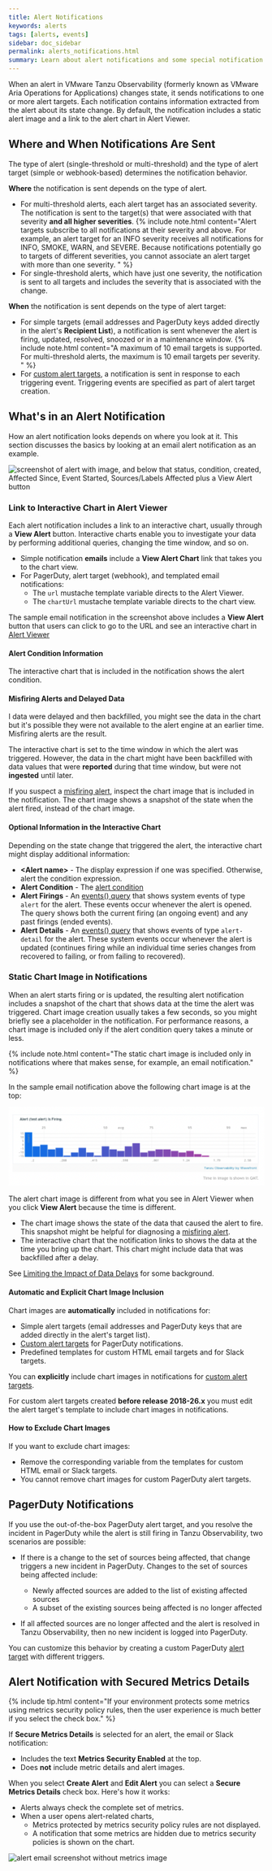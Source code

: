 ```yaml
---
title: Alert Notifications
keywords: alerts
tags: [alerts, events]
sidebar: doc_sidebar
permalink: alerts_notifications.html
summary: Learn about alert notifications and some special notification use cases.
---
```


When an alert in VMware Tanzu Observability (formerly known as VMware Aria Operations for Applications) changes state, it sends notifications to one or more alert targets. Each notification contains information extracted from the alert about its state change. By default, the notification includes a static alert image and a link to the alert chart in Alert Viewer.


## Where and When Notifications Are Sent

The type of alert (single-threshold or multi-threshold) and the type of alert target (simple or webhook-based) determines the notification behavior.

**Where** the notification is sent depends on the type of alert.

* For multi-threshold alerts, each alert target has an associated severity. The notification is sent to the target(s) that were associated with that severity **and all higher severities**.
   {% include note.html content="Alert targets subscribe to all notifications at their severity and above. For example, an alert target for an INFO severity receives all notifications for INFO, SMOKE, WARN,  and SEVERE. Because notifications potentially go to targets of different severities, you cannot associate an alert target with more than one severity. " %}
* For single-threshold alerts, which have just one severity, the notification is sent to all targets and includes the severity that is associated with the change.

**When** the notification is sent depends on the type of alert target:

* For simple targets (email addresses and PagerDuty keys added directly in the alert's **Recipient List**), a notification is sent whenever the alert is firing, updated, resolved, snoozed or in a maintenance window.
  {% include note.html content="A maximum of 10 email targets is supported. For  multi-threshold alerts, the maximum is 10 email targets per severity. " %}
* For [custom alert targets](webhooks_alert_notification.html), a notification is sent in response to each triggering event. Triggering events are specified as part of alert target creation.


## What's in an Alert Notification

How an alert notification looks depends on where you look at it. This section discusses the basics by looking at an email alert notification as an example.

![screenshot of alert with image, and below that status, condition, created, Affected Since, Event Started, Sources/Labels Affected plus a View Alert button](images/alert_email.png)


### Link to Interactive Chart in Alert Viewer

Each alert notification includes a link to an interactive chart, usually through a **View Alert** button. Interactive charts enable you to investigate your data by performing additional queries, changing the time window, and so on.

* Simple notification **emails** include a **View Alert Chart** link that takes you to the chart view.
* For PagerDuty, alert target (webhook), and templated email notifications:
  - The `url` mustache template variable directs to the Alert Viewer. 
  - The `chartUrl` mustache template variable directs to the chart view.

The sample email notification in the screenshot above includes a **View Alert** button that users can click to go to the URL and see an interactive chart in [Alert Viewer](alerts.html#alert-viewer-tutorial)


#### Alert Condition Information

The interactive chart that is included in the notification shows the alert condition.


#### Misfiring Alerts and Delayed Data

I data were delayed and then backfilled, you might see the data in the chart but it's possible they were not available to the alert engine at an earlier time. Misfiring alerts are the result.

The interactive chart is set to the time window in which the alert was triggered. However, the data in the chart might have been backfilled with data values that were **reported** during that time window, but were not **ingested** until later.

If you suspect a [misfiring alert](alerts_states_lifecycle.html#did-my-alert-misfire), inspect the chart image that is included in the notification. The chart image shows a snapshot of the state when the alert fired, instead of the chart image.

#### Optional Information in the Interactive Chart

Depending on the state change that triggered the alert, the interactive chart might display additional information:

* **&lt;Alert name&gt;** - The display expression if one was specified. Otherwise, alert the condition expression.
* **Alert Condition** - The [alert condition](alerts.html#anatomy-of-an-alert)
* **Alert Firings** - An [events() query](events_queries.html) that shows system events of type `alert` for the alert. These events occur whenever the alert is opened. The query shows both the current firing (an ongoing event) and any past firings (ended events).
* **Alert Details** - An [events() query](events_queries.html) that shows events of type `alert-detail` for the alert. These system events occur whenever the alert is updated (continues firing while an individual time series changes from recovered to failing, or from failing to recovered).

### Static Chart Image in Notifications

When an alert starts firing or is updated, the resulting alert notification includes a snapshot of the chart that shows data at the time the alert was triggered. Chart image creation usually takes a few seconds, so you might briefly see a placeholder in the notification. For performance reasons, a chart image is included only if the alert condition query takes a minute or less.

{% include note.html content="The static chart image is included only in notifications where that makes sense, for example, an email notification." %}

In the sample email notification above the following chart image is at the top:

![screenshot of chart image only](images/alert_chart_only.png)

The alert chart image is different from what you see in Alert Viewer when you click **View Alert** because the time is different.
* The chart image shows the state of the data that caused the alert to fire. This snapshot might be helpful for diagnosing a [misfiring alert](alerts_states_lifecycle.html#did-my-alert-misfire).
* The interactive chart that the notification links to shows the data at the time you bring up the chart. This chart might include data that was backfilled after a delay.

See [Limiting the Impact of Data Delays](alerts_delayed_data.html) for some background.

#### Automatic and Explicit Chart Image Inclusion

Chart images are **automatically** included in notifications for:
* Simple alert targets (email addresses and PagerDuty keys that are added directly in the alert's target list).
* [Custom alert targets](webhooks_alert_notification.html) for PagerDuty notifications.
* Predefined templates for custom HTML email targets and for Slack targets.

You can **explicitly** include chart images in notifications for [custom alert targets](webhooks_alert_notification.html).

For custom alert targets created **before release 2018-26.x** you must edit the alert target's template to include chart images in notifications. 

#### How to Exclude Chart Images

If you want to exclude chart images:
* Remove the corresponding variable from the templates for custom HTML email or Slack targets.
* You cannot remove chart images for custom PagerDuty alert targets.

## PagerDuty Notifications

If you use the out-of-the-box PagerDuty alert target, and you resolve the incident in PagerDuty while the alert is still firing in Tanzu Observability, two scenarios are possible:

- If there is a change to the set of sources being affected, that change triggers a new incident in PagerDuty. Changes to the set of sources being affected include:

  - Newly affected sources are added to the list of existing affected sources
  - A subset of the existing sources being affected is no longer affected

- If all affected sources are no longer affected and the alert is resolved in Tanzu Observability, then no new incident is logged into PagerDuty.

You can customize this behavior by creating a custom PagerDuty [alert target](webhooks_alert_notification.html) with different triggers.

## Alert Notification with Secured Metrics Details

{% include tip.html content="If your environment protects some metrics using metrics security policy rules, then the user experience is much better if you select the check box." %}

If **Secure Metrics Details** is selected for an alert, the email or Slack notification:

* Includes the text **Metrics Security Enabled** at the top.
* Does **not** include metric details and alert images.

When you select **Create Alert** and **Edit Alert** you can select a **Secure Metrics Details** check box. Here's how it works:

* Alerts always check the complete set of metrics.
* When a user opens alert-related charts,
  - Metrics protected by metrics security policy rules are not displayed.
  - A notification that some metrics are hidden due to metrics security policies is shown on the chart.

![alert email screenshot without metrics image](images/alert_email_protected.png)


